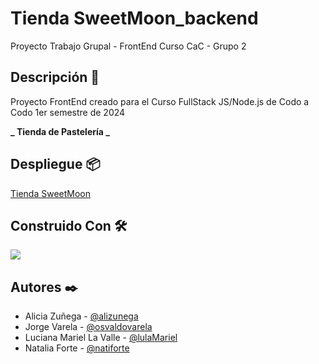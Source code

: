 # Tienda SweetMoon_backend

Proyecto Trabajo Grupal - FrontEnd Curso CaC - Grupo 2

## Descripción :notebook_with_decorative_cover:

Proyecto FrontEnd creado para el Curso FullStack JS/Node.js de Codo a Codo
1er semestre de 2024

**_ Tienda de Pastelería _**

## Despliegue :package:

[ Tienda SweetMoon ](https://osvaldovarela.github.io/tienda_SweetMoon/)

## Construido Con :hammer_and_wrench:

<p>
  <a href="https://skillicons.dev">
    <img src="https://skillicons.dev/icons?i=html,css,js,bootstrapp&theme=dark&perline=1" />
  </a>
</p>

## Autores :black_nib:

- Alicia Zuñega - [@alizunega](https://github.com/alizunega)
- Jorge Varela - [@osvaldovarela](https://github.com/osvaldovarela)
- Luciana Mariel La Valle - [@lulaMariel](https://github.com/lulaMariel)
- Natalia Forte - [@natiforte](https://github.com/natiforte)
